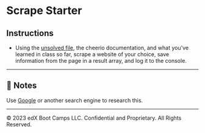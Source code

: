 # Scrape Starter

## Instructions

* Using the [unsolved file](Unsolved/server.js), the cheerio documentation, and what you've learned in class so far, scrape a website of your choice, save information from the page in a result array, and log it to the console.

---

## 📝 Notes


Use [Google](https://www.google.com) or another search engine to research this.

---
© 2023 edX Boot Camps LLC. Confidential and Proprietary. All Rights Reserved.
